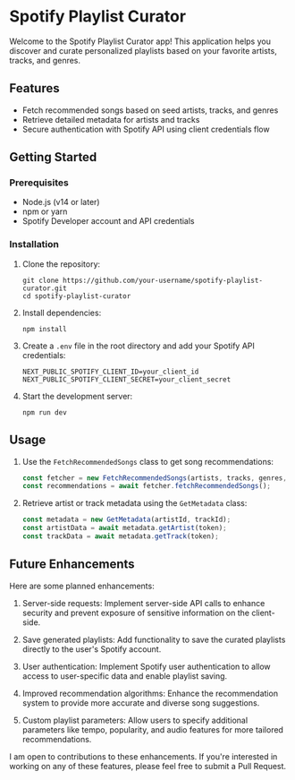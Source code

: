 # Spotify Playlist Curator

Welcome to the Spotify Playlist Curator app! This application helps you discover and curate personalized playlists based on your favorite artists, tracks, and genres.

## Features

- Fetch recommended songs based on seed artists, tracks, and genres
- Retrieve detailed metadata for artists and tracks
- Secure authentication with Spotify API using client credentials flow

## Getting Started

### Prerequisites

- Node.js (v14 or later)
- npm or yarn
- Spotify Developer account and API credentials

### Installation

1. Clone the repository:
   ```
   git clone https://github.com/your-username/spotify-playlist-curator.git
   cd spotify-playlist-curator
   ```

2. Install dependencies:
   ```
   npm install
   ```

3. Create a `.env` file in the root directory and add your Spotify API credentials:
   ```
   NEXT_PUBLIC_SPOTIFY_CLIENT_ID=your_client_id
   NEXT_PUBLIC_SPOTIFY_CLIENT_SECRET=your_client_secret
   ```

4. Start the development server:
   ```
   npm run dev
   ```

## Usage

1. Use the `FetchRecommendedSongs` class to get song recommendations:
   ```typescript
   const fetcher = new FetchRecommendedSongs(artists, tracks, genres, token);
   const recommendations = await fetcher.fetchRecommendedSongs();
   ```

2. Retrieve artist or track metadata using the `GetMetadata` class:
   ```typescript
   const metadata = new GetMetadata(artistId, trackId);
   const artistData = await metadata.getArtist(token);
   const trackData = await metadata.getTrack(token);
   ```

## Future Enhancements

Here are some planned enhancements:

1. Server-side requests: Implement server-side API calls to enhance security and prevent exposure of sensitive information on the client-side.

2. Save generated playlists: Add functionality to save the curated playlists directly to the user's Spotify account.

3. User authentication: Implement Spotify user authentication to allow access to user-specific data and enable playlist saving.

4. Improved recommendation algorithms: Enhance the recommendation system to provide more accurate and diverse song suggestions.

5. Custom playlist parameters: Allow users to specify additional parameters like tempo, popularity, and audio features for more tailored recommendations.

I am open to contributions to these enhancements. If you're interested in working on any of these features, please feel free to submit a Pull Request.
